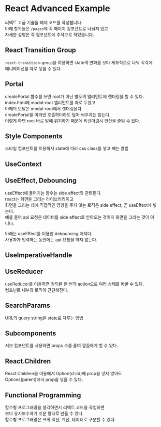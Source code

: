 # React Advanced Example

리액트 고급 기술들 예제 코드를 작성합니다.\
아래 항목들은 `/pages`에 각 페이지 컴포넌트로 나눠져 있고\
자세한 설명은 각 컴포넌트에 주석으로 적었습니다.

## React Transition Group

`react-transition-group`을 이용하면 state의 변화를 보다 세부적으로 나눠 각각에 애니메이션을 따로 넣을 수 있다.

## Portal

createPortal 함수를 쓰면 root가 아닌 별도의 엘리먼트에 렌더링을 할 수 있다.\
index.html에 modal-root 엘리먼트를 따로 두었고\
아래의 모달은 modal-root에서 렌더링된다.\
createPortal을 여러번 호출하더라도 덮어 씌우지는 않는다.\
이렇게 하면 root 바로 밑에 위치하기 때문에 리렌더링시 연산을 줄일 수 있다.

## Style Components

스타일 컴포넌트를 이용해서 state에 따라 css class를 넣고 빼는 방법

## UseContext

## UseEffect, Debouncing

useEffect에 들어가는 함수는 side effect와 관련된다.\
react는 화면을 그리는 라이브러리이고\
화면을 그리는 데에 직접적인 영향을 주지 않는 로직은 side effect, 곧 useEffect에 넣는다.\
예를 들어 api 요청은 데이터를 side effect로 받아오는 것이지 화면을 그리는 것이 아니다.

아래는 useEffect를 이용한 debouncing 예제다.\
사용자가 입력하는 동안에는 api 요청을 하지 않는다.

## UseImperativeHandle

## UseReducer

useReducer를 이용하면 정의된 한 번의 action으로 여러 상태를 바꿀 수 있다.\
컴포넌트 내부의 로직이 간단해진다.

## SearchParams

URL의 query string을 state로 다루는 방법

## Subcomponents

서브 컴포넌트를 사용하면 props 수를 줄여 깔끔하게 할 수 있다.

## React.Children

React.Children을 이용해서 Option(child)에 prop을 넣지 않아도\
Options(parent)에서 prop을 넣을 수 있다.

## Functional Programming

함수형 프로그래밍을 생각하면서 리액트 코드를 작업하면\
보다 유지보수하기 쉬운 형태로 만들 수 있다.\
함수형 프로그래밍은 크게 액션, 계산, 데이터로 구분할 수 있다.
